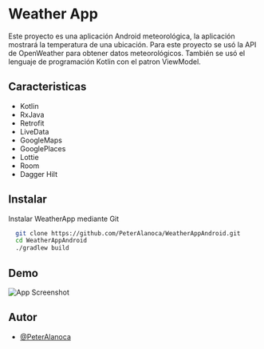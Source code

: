 # Weather App

Este proyecto es una aplicación Android meteorológica, la aplicación mostrará la temperatura de una ubicación. Para este proyecto se usó la API de OpenWeather para obtener datos meteorológicos. También se usó el lenguaje de programación Kotlin con el patron ViewModel.
## Caracteristicas

- Kotlin
- RxJava
- Retrofit
- LiveData
- GoogleMaps
- GooglePlaces
- Lottie
- Room
- Dagger Hilt


## Instalar

Instalar WeatherApp mediante Git

```bash
  git clone https://github.com/PeterAlanoca/WeatherAppAndroid.git
  cd WeatherAppAndroid
  ./gradlew build
```
    
## Demo

![App Screenshot](/screenshot.gif)


## Autor

- [@PeterAlanoca](https://www.github.com/PeterAlanoca)

